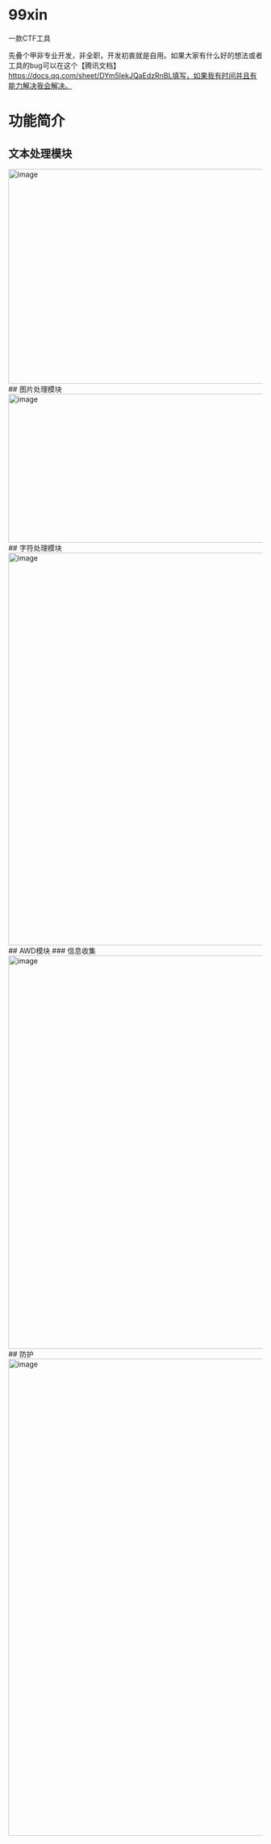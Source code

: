 # 99xin
一款CTF工具


​		先叠个甲非专业开发，非全职，开发初衷就是自用。如果大家有什么好的想法或者工具的bug可以在这个【腾讯文档】https://docs.qq.com/sheet/DYm5IekJQaEdzRnBL填写，如果我有时间并且有能力解决我会解决。

# 功能简介

## 文本处理模块
<img width="810" height="426" alt="image" src="https://github.com/user-attachments/assets/7f6b5419-8240-4549-a0f2-1b83f8695fcf" />
## 图片处理模块
<img width="806" height="295" alt="image" src="https://github.com/user-attachments/assets/09e66813-22ee-4717-96e0-fc71a0ab3456" />
## 字符处理模块
<img width="804" height="779" alt="image" src="https://github.com/user-attachments/assets/e3f5c941-f14c-4fbf-a951-25780b828c40" />
## AWD模块
### 信息收集
<img width="800" height="780" alt="image" src="https://github.com/user-attachments/assets/fa9f29b4-f93b-4fb9-a4ca-5f577bbd4c9a" />
## 防护
<img width="1160" height="946" alt="image" src="https://github.com/user-attachments/assets/93b67863-5bae-4dde-ac60-0e02fec5adf3" />
